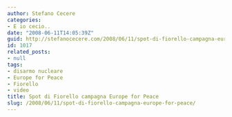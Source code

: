 ```yaml
---
author: Stefano Cecere
categories:
- E io cecio..
date: "2008-06-11T14:05:39Z"
guid: http://stefanocecere.com/2008/06/11/spot-di-fiorello-campagna-europe-for-peace/
id: 1017
related_posts:
- null
tags:
- disarmo nucleare
- Europe for Peace
- Fiorello
- video
title: Spot di Fiorello campagna Europe for Peace
slug: /2008/06/11/spot-di-fiorello-campagna-europe-for-peace/
---
```


